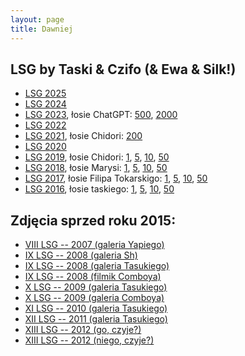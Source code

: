 ```yaml
---
layout: page
title: Dawniej
---
```


## LSG by Taski & Czifo (& Ewa & Silk!)

- [LSG 2025](/2025)
- [LSG 2024](/2024)
- [LSG 2023](/2023), łosie ChatGPT:
  [500](/public/losie/2023/500.pdf),
  [2000](/public/losie/2023/2000.pdf)
- [LSG 2022](/2022)
- [LSG 2021](/2021), łosie Chidori:
  [200](/public/losie/2021/200.pdf)
- [LSG 2020](/2020)
- [LSG 2019](/2019), łosie Chidori:
  [1](/public/losie/2019/01.pdf),
  [5](/public/losie/2019/05.pdf),
  [10](/public/losie/2019/10.pdf),
  [50](/public/losie/2019/50.pdf)
- [LSG 2018](/2018), łosie Marysi:
  [1](/public/losie/2018/01.pdf),
  [5](/public/losie/2018/05.pdf),
  [10](/public/losie/2018/10.pdf),
  [50](/public/losie/2018/50.pdf)
- [LSG 2017](/2017), łosie Filipa Tokarskigo:
  [1](/public/losie/2017/01.pdf),
  [5](/public/losie/2017/05.pdf),
  [10](/public/losie/2017/10.pdf),
  [50](/public/losie/2017/50.pdf)
- [LSG 2016](/2016), łosie taskiego:
  [1](/public/losie/2016/01.pdf),
  [5](/public/losie/2016/05.pdf),
  [10](/public/losie/2016/10.pdf),
  [50](/public/losie/2016/50.pdf)


## Zdjęcia sprzed roku 2015:

- <a href="https://photos.app.goo.gl/a9Zh9Bxa83WhSD6W9">VIII LSG -- 2007 (galeria Yapiego)</a>
- <a href="https://photos.app.goo.gl/Kuse2jGHjo5M8xTP9"> IX LSG -- 2008 (galeria Sh) </a> 
- <a href="https://gallery.tasuki.org/2008/07-LSG"> IX LSG -- 2008 (galeria Tasukiego) </a> 
- <a href="https://www.youtube.com/watch?v=Crbzi0MnyIs"> IX LSG -- 2008 (filmik Comboya) </a> 
- <a href="https://gallery.tasuki.org/2009/07-1-lsg"> X LSG -- 2009 (galeria Tasukiego) </a> 
- <a href="https://photos.app.goo.gl/qw7nxKTnuMnztj9p8"> X LSG -- 2009 (galeria Comboya) </a> 
- <a href="https://gallery.tasuki.org/2010/08-lsg"> XI LSG -- 2010 (galeria Tasukiego)</a>
- <a href="https://gallery.tasuki.org/2011/08-lsg"> XII LSG -- 2011 (galeria Tasukiego)</a>
- <a href="https://picasaweb.google.com/101344519657364273322/2012Go">XIII LSG -- 2012 (go, czyje?)</a>
- <a href="https://picasaweb.google.com/101344519657364273322/2012">XIII LSG -- 2012 (niego, czyje?)</a>
